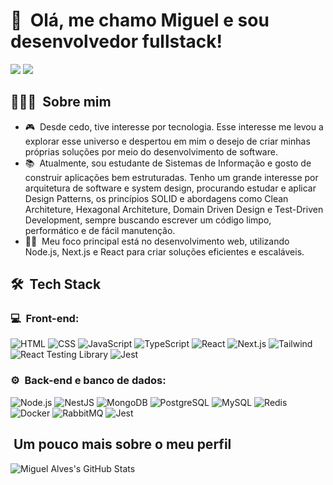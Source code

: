 <h1>👋 &nbsp;Olá, me chamo Miguel e sou desenvolvedor fullstack!</h1>

<a href="https://www.linkedin.com/in/miguel-alvess/"><img src="https://img.shields.io/badge/-Miguel%20Alves-0077B5?style=flat-square&logo=Linkedin&logoColor=white"/></a>
<a href="mailto:miguellalvesiqueira@gmail.com"><img src="https://img.shields.io/badge/-miguellalvesiqueira@gmail.com-D14836?style=flat-square&logo=Gmail&logoColor=white"/></a>

</p>

<h2> 👨🏻‍💻 &nbsp;Sobre mim</h2>

- 🎮 &nbsp;Desde cedo, tive interesse por tecnologia. Esse interesse me levou a explorar esse universo e despertou em mim o desejo de criar minhas próprias soluções por meio do desenvolvimento de software.
- 📚 &nbsp;Atualmente, sou estudante de Sistemas de Informação e gosto de construir aplicações bem estruturadas. Tenho um grande interesse por arquitetura de software e system design, procurando estudar e aplicar Design Patterns, os princípios SOLID e abordagens como Clean Architeture, Hexagonal Architeture, Domain Driven Design e Test-Driven Development, sempre buscando escrever um código limpo, performático e de fácil manutenção.
- 🧑‍💻 &nbsp;Meu foco principal está no desenvolvimento web, utilizando Node.js, Next.js e React para criar soluções eficientes e escaláveis. 

<h2> 🛠 &nbsp;Tech Stack</h2>
<h3>💻 &nbsp;Front-end:</h3>

![HTML](https://img.shields.io/badge/-HTML-333333?style=flat&logo=HTML5)
![CSS](https://img.shields.io/badge/-CSS-333333?style=flat&logo=CSS3&logoColor=1572B6)
![JavaScript](https://img.shields.io/badge/-JavaScript-333333?style=flat&logo=javascript)
![TypeScript](https://img.shields.io/badge/-TypeScript-333333?style=flat&logo=typescript&logoColor=2D79C7)
![React](https://img.shields.io/badge/-React-333333?style=flat&logo=react)
![Next.js](https://img.shields.io/badge/-Next.js-333333?style=flat&logo=next.js)
![Tailwind](https://img.shields.io/badge/-Tailwind-333333?style=flat&logo=tailwind-css)
![React Testing Library](https://img.shields.io/badge/-RTL-333333?style=flat&logo=testing-library)
![Jest](https://img.shields.io/badge/-Jest-333333?style=flat&logo=jest&logoColor=E535AB)

<h3>⚙️ &nbsp;Back-end e banco de dados:</h3>

![Node.js](https://img.shields.io/badge/-Node.js-333333?style=flat&logo=node.js)
![NestJS](https://img.shields.io/badge/-Nest.js-333333?style=flat&logo=nestjs)
![MongoDB](https://img.shields.io/badge/-MongoDB-333333?style=flat&logo=mongodb)
![PostgreSQL](https://img.shields.io/badge/-PostgreSQL-333333?style=flat&logo=postgresql)
![MySQL](https://img.shields.io/badge/-MySQL-333333?style=flat&logo=mysql)
![Redis](https://img.shields.io/badge/-Redis-333333?style=flat&logo=redis)
![Docker](https://img.shields.io/badge/-Docker-333333?style=flat&logo=docker)
![RabbitMQ](https://img.shields.io/badge/-RabbitMQ-333333?style=flat&logo=rabbitmq)
![Jest](https://img.shields.io/badge/-Jest-333333?style=flat&logo=jest&logoColor=E535AB)

<h2>&nbsp;Um pouco mais sobre o meu perfil</h2>

![Miguel Alves's GitHub Stats](https://github-readme-stats.vercel.app/api?username=MiguellAlvess&show_icons=true&theme=dracula)
